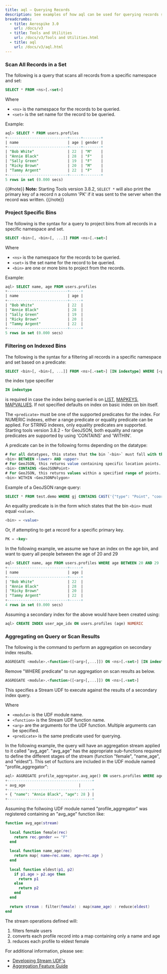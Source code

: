 ```yaml
---
title: aql – Querying Records
description: See examples of how aql can be used for querying records such as scanning records in a set, querying project bins from records, filtering on indexed bins and aggregating on query results.
breadcrumbs:
  - title: Aerospike 3.0
    url: /docs/v3
  - title: Tools and Utilities
    url: /docs/v3/Tools and Utilities.html
  - title: aql
    url: /docs/v3/aql.html
---
```


### Scan All Records in a Set

The following is a query that scans all records from a specific namespace and set:

```sql
SELECT * FROM <ns>[.<set>]
```
Where

- `<ns>` is the namespace for the records to be queried.
- `<set>` is the set name for the record to be queried.

Example:

```sql
aql> SELECT * FROM users.profiles
+---------------------------+-----+--------+
| name                      | age | gender |
+---------------------------+-----+--------+
| "Bob White"               | 22  | "M"    |
| "Annie Black"             | 28  | "F"    |
| "Sally Green"             | 19  | "F"    |
| "Ricky Brown"             | 20  | "M"    |
| "Tammy Argent"            | 22  | "F"    |
+---------------------------+-----+--------+
5 rows in set (0.000 secs)
```

{{#note}}
**Note:** Starting Tools version 3.8.2, `SELECT *` will also print the primary key of a record n a column 'PK' if it was sent to the server when the record was written.
{{/note}}

### Project Specific Bins

The following is the syntax for a query to project bins from all records in a specific namespace and set.

```sql
SELECT <bin>[, <bin>[, ...]] FROM <ns>[.<set>]
```

Where

- `<ns>` is the namespace for the records to be queried.
- `<set>` is the set name for the record to be queried.
- `<bin>` are one or more bins to project from the records.

Example:

```sql
aql> SELECT name, age FROM users.profiles
+---------------------------+-----+
| name                      | age |
+---------------------------+-----+
| "Bob White"               | 22  |
| "Annie Black"             | 28  |
| "Sally Green"             | 19  |
| "Ricky Brown"             | 20  |
| "Tammy Argent"            | 22  |
+---------------------------+-----+
5 rows in set (0.000 secs)
```

### Filtering on Indexed Bins

The following is the syntax for a filtering all records in a specific namespace and set based on a predicate:

```sql
SELECT <bin>[, <bin>[, ...]] FROM <ns>[.<set>] [IN indextype] WHERE [<predicate>]
```

the index type specifier 

```sql
IN indextype
```

is required in case the index being queried is on [LIST](/docs/guide/cdt-list.html#list-index), [MAPKEYS](/docs/guide/cdt-map.html#map-indexes), [MAPVALUES](/docs/guide/cdt-map.html#map-indexes). If not specified defaults on index on basic index on bin itself.

The `<predicate>` must be one of the supported predicates for the index. For NUMERIC indexes, either a range predicate or equality predicate can be applied. For STRING indexes, only equality predicates are supported. Starting tools version 3.8.2 - for GeoJSON, both equality and range predicates are supported by using 'CONTAINS' and 'WITHIN'.


A predicate can be in the following forms depending on the datatype:

```sql
# For all datatypes, this states that the bin `<bin>` must fall with then range between `<lower>` and `<upper>` (inclusive).
<bin> BETWEEN <lower> AND <upper>
# For GeoJSON, this returns value containing specific location points.
<bin> CONTAINS <GeoJSONPoint>
# For GeoJSON, this returns values within a specified range of points.
<bin> WITHIN <GeoJSONPolygon>
```

Example of a GeoJSON range query:

```sql
SELECT * FROM test.demo WHERE gj CONTAINS CAST('{"type": "Point", "coordinates": [0.0, 0.0]}' AS GEOJSON)
```

An equality predicate is in the form which states that the bin `<bin>` must equal `<value>`.

```sql
<bin> = <value>
```

Or, if attempting to get a record for a specific primary key.

```sql
PK = <key>
```

In the following example, we assume we have an index on the age bin, and want to query all people between the age of 20 and 29

```sql
aql> SELECT name, age FROM users.profiles WHERE age BETWEEN 20 AND 29
+---------------------------+-----+
| name                      | age |
+---------------------------+-----+
| "Bob White"               | 22  |
| "Annie Black"             | 28  |
| "Ricky Brown"             | 20  |
| "Tammy Argent"            | 22  |
+---------------------------+-----+
4 rows in set (0.000 secs)
```

Assuming a secondary index for the above would have been created using:

```sql
aql> CREATE INDEX user_age_idx ON users.profiles (age) NUMERIC
```

### Aggregating on Query or Scan Results

The following is the command to perform an aggregation on secondary index results.

```sql
AGGREGATE <module>.<function>([<arg>[,...]]) ON <ns>[.<set>] [IN indextype] WHERE <predicate>
```

Remove "WHERE predicate" to run aggregation on scan results as below.

```sql
AGGREGATE <module>.<function>([<arg>[,...]]) ON <ns>[.<set>]
```

This specifies a Stream UDF to execute against the results of a secondary index query.

Where 

- `<module>` is the UDF module name.
- `<function>` is the Stream UDF function name.
- `<arg>` are the arguments for the UDF function. Multiple arguments can be specified.
- `<predicate>` is the same predicate used for querying. 

In the following example, the query will have an aggregation stream applied to it called "avg_age". "avg_age" has the appropriate sub-functions required to define the different stages of the stream (function "female", "name_age", and "eldest"). This set of fuctions are included in the UDF module named "profile_aggregator":

```sql
aql> AGGREGATE profile_aggregator.avg_age() ON users.profiles WHERE age BETWEEN 20 and 29
+--------------------------------------+
+ avg_age                        |
+--------------------------------------+
+ { "name": "Annie Black", "age": 28 } |
+--------------------------------------+
```

Assuming the follwoing UDF module named "profile_aggregator" was registered containing an "avg_age" function like:

```lua
function avg_age(stream)
  
  local function female(rec)
    return rec.gender == "F"
  end
 
  local function name_age(rec)
    return map{ name=rec.name, age=rec.age }
  end
   
  local function eldest(p1, p2)
    if p1.age > p2.age then 
      return p1
    else
      return p2
    end
  end
 
  return stream : filter(female) : map(name_age) : reduce(eldest)
end
```

The stream operations defined will:

1. filters female users
2. converts each profile record into a map containing only a name and age
3. reduces each profile to eldest female

For additional information, please see:
- [Developing Stream UDF's](/docs/udf/developing_stream_udfs.html)
- [Aggregation Feature Guide](/docs/guide/aggregation.html)
 
